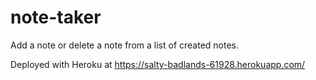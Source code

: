 # note-taker

Add a note or delete a note from a list of created notes.

Deployed with Heroku at https://salty-badlands-61928.herokuapp.com/